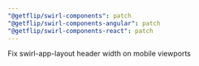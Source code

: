 ```yaml
---
"@getflip/swirl-components": patch
"@getflip/swirl-components-angular": patch
"@getflip/swirl-components-react": patch
---
```


Fix swirl-app-layout header width on mobile viewports
